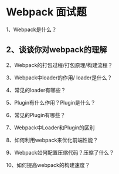 # Webpack 面试题

1、Webpack是什么？

## 2、谈谈你对webpack的理解

2、Webpack的打包过程/打包原理/构建流程？ 

3、Webpack中loader的作用/ loader是什么？

4、常见的loader有哪些？

5、Plugin有什么作用？Plugin是什么？

6、常见的Plugin有哪些？

7、Webpack中Loader和Plugin的区别

8、如何利用webpack来优化前端性能？

9、Webpack如何配置压缩代码？压缩了什么？

10、如何提高webpack的构建速度？ 